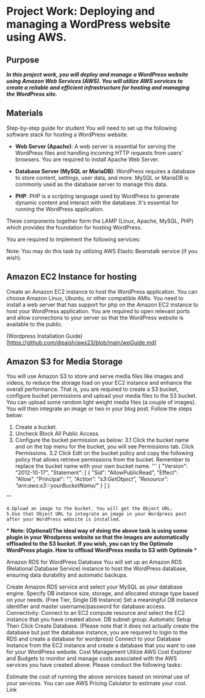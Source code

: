 # Project Work: Deploying and managing a WordPress website using AWS.
## Purpose
__*In this project work, you will deploy and manage a WordPress website using Amazon Web Services (AWS). You will utilize AWS services to create a reliable and efficient infrastructure for hosting and managing the WordPress site.*__

## Materials
Step-by-step guide for student You will need to set up the following software stack for hosting a WordPress website.

- **Web Server (Apache)**: A web server is essential for serving the WordPress files and handling incoming HTTP requests from users' browsers. You are required to install Apache Web Server.

- **Database Server (MySQL or MariaDB)**: WordPress requires a database to store content, settings, user data, and more. MySQL or MariaDB is commonly used as the database server to manage this data.

- **PHP**: PHP is a scripting language used by WordPress to generate dynamic content and interact with the database. It's essential for running the WordPress application.

These components together form the LAMP (Linux, Apache, MySQL, PHP) which provides the foundation for hosting WordPress.

You are required to implement the following services:

Note: You may do this task by utilizing AWS Elastic Beanstalk service (if you wish).

## Amazon EC2 Instance for hosting
Create an Amazon EC2 instance to host the WordPress application. You can choose Amazon Linux, Ubuntu, or other compatible AMIs. You need to install a web server that has support for php on the Amazon EC2 instance to host your WordPress application. You are required to open relevant ports and allow connections to your server so that the WordPress website is available to the public.

(Wordpress Installation Guide)[https://github.com/dipaish/aws23/blob/main/wpGuide.md]

## Amazon S3 for Media Storage
You will use Amazon S3 to store and serve media files like images and videos, to reduce the storage load on your EC2 instance and enhance the overall performance. That is, you are required to create a S3 bucket, configure bucket permissions and upload your media files to the S3 bucket. You can upload some random light weight media files (a couple of images). You will then integrate an image or two in your blog post. Follow the steps below:

1. Create a bucket.
2. Uncheck Block All Public Access.
3. Configure the bucket permission as below:
    3.1 Click the bucket name and on the top menu for the bucket, you will see Permissions tab. Click Permissions.
    3.2 Click Edit on the bucket policy and copy the following policy that allows retrieve permissions from the bucket. Remember to replace the bucket name with your own bucket name.
'''
    {
        "Version": "2012-10-17",
        "Statement": [
            {
                "Sid": "AllowPublicRead",
                "Effect": "Allow",
                "Principal": "*",
                "Action": "s3:GetObject",
                "Resource": "arn:aws:s3:::yourBucketName/*"
            }
        ]
    }

'''

    4.Upload an image to the bucket. You will get the Object URL.
    5.Use that Object URL to integrate an image in your Wordpress post after your WordPress website is installed.

__* **Note**: (Optional)The ideal way of doing the above task is using some plugin in your Wrodpress website so that the images are automatically offloaded to the S3 bucket. If you wish, you can try the Optimole WordPress plugin. How to offload WordPress media to S3 with Optimole *__

Amazon RDS for WordPress Database
You will set up an Amazon RDS (Relational Database Service) instance to host the WordPress database, ensuring data durability and automatic backups.

Create Amazon RDS service and select your MySQL as your database engine.
Specify DB instance size, storage, and allocated storage type based on your needs. (Free Tier, Single DB Instance)
Set a meaningful DB instance identifier and master username/password for database access.
Connectivity: Connect to an EC2 compute resource and select the EC2 instance that you have created above.
DB subnet group: Automatic Setup
Then Click Create Database. (Please note that it does not actually create the database but just the database instance, you are required to login to the RDS and create a database for wordpress)
Connect to your Database Instance from the EC2 instance and create a database that you want to use for your WordPress website.
Cost Management
Utilize AWS Cost Explorer and Budgets to monitor and manage costs associated with the AWS services you have created above. Please conduct the following tasks:

Estimate the cost of running the above services based on minimal use of your services.
You can use AWS Pricing Calulator to estimate your cost. Link